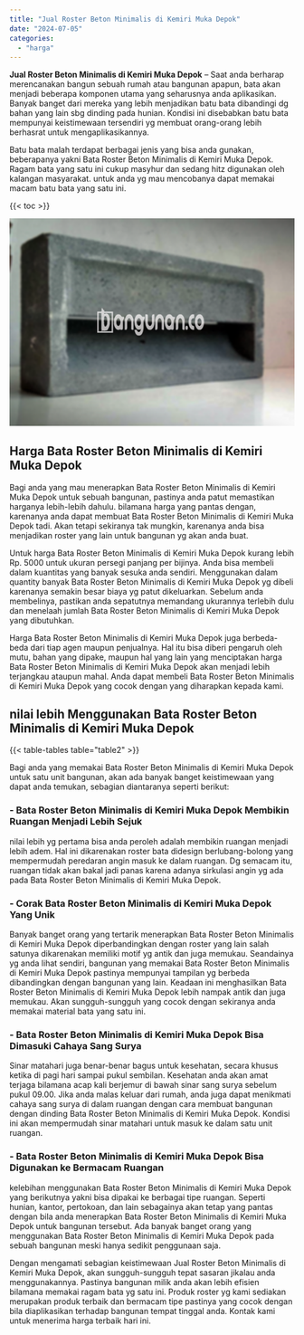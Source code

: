 ```yaml
---
title: "Jual Roster Beton Minimalis di Kemiri Muka Depok"
date: "2024-07-05"
categories: 
  - "harga"
---
```


**Jual Roster Beton Minimalis di Kemiri Muka Depok** – Saat anda berharap merencanakan bangun sebuah rumah atau bangunan apapun, bata akan menjadi beberapa komponen utama yang seharusnya anda aplikasikan. Banyak banget dari mereka yang lebih menjadikan batu bata dibandingi dg bahan yang lain sbg dinding pada hunian. Kondisi ini disebabkan batu bata mempunyai keistimewaan tersendiri yg membuat orang-orang lebih berhasrat untuk mengaplikasikannya.

Batu bata malah terdapat berbagai jenis yang bisa anda gunakan, beberapanya yakni Bata Roster Beton Minimalis di Kemiri Muka Depok. Ragam bata yang satu ini cukup masyhur dan sedang hitz digunakan oleh kalangan masyarakat. untuk anda yg mau mencobanya dapat memakai macam batu bata yang satu ini.

{{< toc >}}

![Jual Roster Beton Minimalis di Kemiri Muka Depok](/images/bata-roster-minimalis-17.png)

## Harga Bata Roster Beton Minimalis di Kemiri Muka Depok

Bagi anda yang mau menerapkan Bata Roster Beton Minimalis di Kemiri Muka Depok untuk sebuah bangunan, pastinya anda patut memastikan harganya lebih-lebih dahulu. bilamana harga yang pantas dengan, karenanya anda dapat membuat Bata Roster Beton Minimalis di Kemiri Muka Depok tadi. Akan tetapi sekiranya tak mungkin, karenanya anda bisa menjadikan roster yang lain untuk bangunan yg akan anda buat.

Untuk harga Bata Roster Beton Minimalis di Kemiri Muka Depok kurang lebih Rp. 5000 untuk ukuran persegi panjang per bijinya. Anda bisa membeli dalam kuantitas yang banyak sesuka anda sendiri. Menggunakan dalam quantity banyak Bata Roster Beton Minimalis di Kemiri Muka Depok yg dibeli karenanya semakin besar biaya yg patut dikeluarkan. Sebelum anda membelinya, pastikan anda sepatutnya memandang ukurannya terlebih dulu dan menelaah jumlah Bata Roster Beton Minimalis di Kemiri Muka Depok yang dibutuhkan.

Harga Bata Roster Beton Minimalis di Kemiri Muka Depok juga berbeda-beda dari tiap agen maupun penjualnya. Hal itu bisa diberi pengaruh oleh mutu, bahan yang dipake, maupun hal yang lain yang menciptakan harga Bata Roster Beton Minimalis di Kemiri Muka Depok akan menjadi lebih terjangkau ataupun mahal. Anda dapat membeli Bata Roster Beton Minimalis di Kemiri Muka Depok yang cocok dengan yang diharapkan kepada kami.

## nilai lebih Menggunakan Bata Roster Beton Minimalis di Kemiri Muka Depok

{{< table-tables table="table2" >}}

Bagi anda yang memakai Bata Roster Beton Minimalis di Kemiri Muka Depok untuk satu unit bangunan, akan ada banyak banget keistimewaan yang dapat anda temukan, sebagian diantaranya seperti berikut:

### \- Bata Roster Beton Minimalis di Kemiri Muka Depok Membikin Ruangan Menjadi Lebih Sejuk

nilai lebih yg pertama bisa anda peroleh adalah membikin ruangan menjadi lebih adem. Hal ini dikarenakan roster bata didesign berlubang-bolong yang mempermudah peredaran angin masuk ke dalam ruangan. Dg semacam itu, ruangan tidak akan bakal jadi panas karena adanya sirkulasi angin yg ada pada Bata Roster Beton Minimalis di Kemiri Muka Depok.

### \- Corak Bata Roster Beton Minimalis di Kemiri Muka Depok Yang Unik

Banyak banget orang yang tertarik menerapkan Bata Roster Beton Minimalis di Kemiri Muka Depok diperbandingkan dengan roster yang lain salah satunya dikarenakan memiliki motif yg antik dan juga memukau. Seandainya yg anda lihat sendiri, bangunan yang memakai Bata Roster Beton Minimalis di Kemiri Muka Depok pastinya mempunyai tampilan yg berbeda dibandingkan dengan bangunan yang lain. Keadaan ini menghasilkan Bata Roster Beton Minimalis di Kemiri Muka Depok lebih nampak antik dan juga memukau. Akan sungguh-sungguh yang cocok dengan sekiranya anda memakai material bata yang satu ini.

### \- Bata Roster Beton Minimalis di Kemiri Muka Depok Bisa Dimasuki Cahaya Sang Surya

Sinar matahari juga benar-benar bagus untuk kesehatan, secara khusus ketika di pagi hari sampai pukul sembilan. Kesehatan anda akan amat terjaga bilamana acap kali berjemur di bawah sinar sang surya sebelum pukul 09.00. Jika anda malas keluar dari rumah, anda juga dapat menikmati cahaya sang surya di dalam ruangan dengan cara membuat bangunan dengan dinding Bata Roster Beton Minimalis di Kemiri Muka Depok. Kondisi ini akan mempermudah sinar matahari untuk masuk ke dalam satu unit ruangan.

### \- Bata Roster Beton Minimalis di Kemiri Muka Depok Bisa Digunakan ke Bermacam Ruangan

kelebihan menggunakan Bata Roster Beton Minimalis di Kemiri Muka Depok yang berikutnya yakni bisa dipakai ke berbagai tipe ruangan. Seperti hunian, kantor, pertokoan, dan lain sebagainya akan tetap yang pantas dengan bila anda menerapkan Bata Roster Beton Minimalis di Kemiri Muka Depok untuk bangunan tersebut. Ada banyak banget orang yang menggunakan Bata Roster Beton Minimalis di Kemiri Muka Depok pada sebuah bangunan meski hanya sedikit penggunaan saja.

Dengan mengamati sebagian keistimewaan Jual Roster Beton Minimalis di Kemiri Muka Depok, akan sungguh-sungguh tepat sasaran jikalau anda menggunakannya. Pastinya bangunan milik anda akan lebih efisien bilamana memakai ragam bata yg satu ini. Produk roster yg kami sediakan merupakan produk terbaik dan bermacam tipe pastinya yang cocok dengan bila diaplikasikan terhadap bangunan tempat tinggal anda. Kontak kami untuk menerima harga terbaik hari ini.
